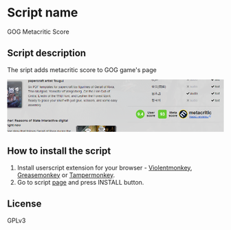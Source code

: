 # Script name

GOG Metacritic Score

## Script description

The sript adds metacritic score to GOG game's page

![metacritic score on gog game's page](mcg-screenshot.png)

## How to install the script

1. Install userscript extension for your browser - [Violentmonkey](https://violentmonkey.github.io/get-it/), [Greasemonkey](https://addons.mozilla.org/en-US/firefox/addon/greasemonkey/) or [Tampermonkey](https://tampermonkey.net/).
2. Go to script [page](https://greasyfork.org/en/scripts/381605-metacritic-score-for-gog) and press INSTALL button.

## License

GPLv3